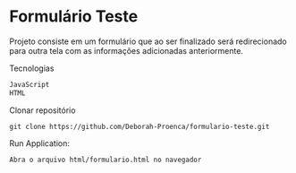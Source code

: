 # Formulário Teste

Projeto consiste em um formulário que ao ser finalizado será redirecionado para outra tela com as informações adicionadas anteriormente.

Tecnologias
```sh
JavaScript
HTML
```

Clonar repositório
```
git clone https://github.com/Deborah-Proenca/formulario-teste.git
```

Run Application:
```sh
Abra o arquivo html/formulario.html no navegador
```
